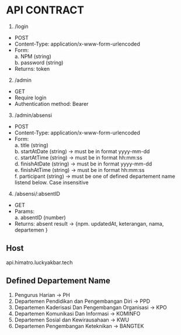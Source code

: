 # API CONTRACT

1. /login
  - POST
  - Content-Type: application/x-www-form-urlencoded
  - Form:
    <br>a. NPM (string)
    <br>b. password (string)
  - Returns: token

2. /admin
  - GET
  - Require login
  - Authentication method: Bearer

3. /admin/absensi
  - POST
  - Content-Type: application/x-www-form-urlencoded
  - Form:
  <br>a. title (string)
  <br>b. startAtDate (string) -> must be in format yyyy-mm-dd
  <br>c. startAtTime (string) -> must be in format hh:mm:ss
  <br>d. finishAtDate (string) -> must be in format yyyy-mm-dd
  <br>e. finishAtTime (string) -> must be in format hh:mm:ss
  <br>f. participant (string) -> must be one of defined departement name listend below. Case insensitive

4. /absensi/:absentID
  - GET
  - Params:
  <br>a. absentID (number)
  - Returns: absent result -> {npm. updatedAt, keterangan, nama, departemen }

## Host
api.himatro.luckyakbar.tech

## Defined Departement Name
1. Pengurus Harian -> PH
2. Departemen Pendidikan dan Pengembangan Diri -> PPD
3. Departemen Kaderisasi Dan Pengembangan Organisasi -> KPO
4. Departemen Komunikasi Dan Informasi -> KOMINFO
5. Departemen Sosial dan Kewirausahaan -> KWU
6. Departemen Pengembangan Keteknikan -> BANGTEK